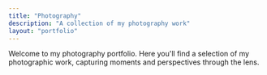 ```yaml
---
title: "Photography"
description: "A collection of my photography work"
layout: "portfolio"
---
```


Welcome to my photography portfolio. Here you'll find a selection of my photographic work, capturing moments and perspectives through the lens. 
